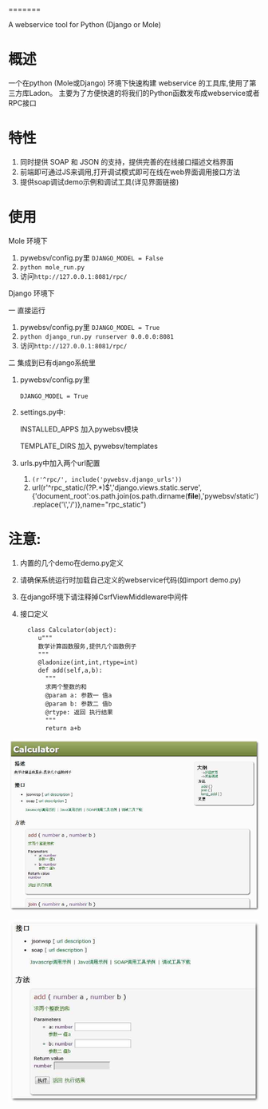=======

A webservice tool for Python (Django or Mole)

概述
=======

一个在python (Mole或Django) 环境下快速构建 webservice 的工具库,使用了第三方库Ladon。
主要为了方便快速的将我们的Python函数发布成webservice或者RPC接口

特性
=======

1. 同时提供 SOAP 和 JSON 的支持，提供完善的在线接口描述文档界面
2. 前端即可通过JS来调用,打开调试模式即可在线在web界面调用接口方法
3. 提供soap调试demo示例和调试工具(详见界面链接)

使用
=======

Mole 环境下

1. pywebsv/config.py里
   `DJANGO_MODEL = False`
2. `python mole_run.py`
3. 访问`http://127.0.0.1:8081/rpc/`


Django 环境下

一 直接运行

1. pywebsv/config.py里
   `DJANGO_MODEL = True`
2. `python django_run.py runserver 0.0.0.0:8081`
3. 访问`http://127.0.0.1:8081/rpc/`

二 集成到已有django系统里

1. pywebsv/config.py里

   `DJANGO_MODEL = True`
2. settings.py中:

   INSTALLED_APPS 加入pywebsv模块
   
   TEMPLATE_DIRS 加入 pywebsv/templates
3. urls.py中加入两个url配置

    1. `(r'^rpc/', include('pywebsv.django_urls'))`
    2. url(r'^rpc_static/(?P<path>.*)$','django.views.static.serve',{'document_root':os.path.join(os.path.dirname(__file__),'pywebsv/static').replace('\\','/')},name="rpc_static")

注意:
====
1. 内置的几个demo在demo.py定义
2. 请确保系统运行时加载自己定义的webservice代码(如import demo.py)
3. 在django环境下请注释掉CsrfViewMiddleware中间件
4. 接口定义
   
         class Calculator(object):
            u"""
            数学计算函数服务,提供几个函数例子
            """
            @ladonize(int,int,rtype=int)
            def add(self,a,b):
              """
              求两个整数的和
              @param a: 参数一 值a
              @param b: 参数二 值b
              @rtype: 返回 执行结果
              """
              return a+b
        

![info](https://github.com/JoneXiong/PyWebSV/raw/master/pywebsv/static/show1.jpg)

![data](https://github.com/JoneXiong/PyWebSV/raw/master/pywebsv/static/show2.jpg)
